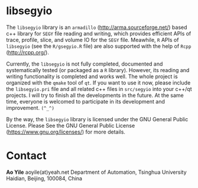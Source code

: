 # libsegyio

The `libsegyio` library is an `armadillo` (http://arma.sourceforge.net/) based c++ library for `SEGY` file reading and writing, which provides efficient APIs of trace, profile, slice, and volume IO for the `SEGY` file. Meawhile, `R` APIs of `libsegyio` (see the `R/gsegyio.R` file) are also supported with the help of `Rcpp` (http://rcpp.org/).

Currently, the `libsegyio` is not fully completed, documented and systematically tested (or packaged as a `R` library). However, its reading and writing functionality is completed and works well. The whole project is organized with the `qmake` tool of `qt`. If you want to use it now, please include the `libsegyio.pri` file and all related c++ files in `src/segyio` into your c++/qt projects. I will try to finish all the developments in the future. At the same time, everyone is welcomed to participate in its development and improvement. `(^_^)`

By the way, the `libsegyio` library is licensed under the GNU General Public License. Please See the GNU General Public License (https://www.gnu.org/licenses/) for more details.

# Contact

**Ao Yile**
aoyile(at)yeah.net
Department of Automation, Tsinghua University
Haidian, Beijing, 100084, China

